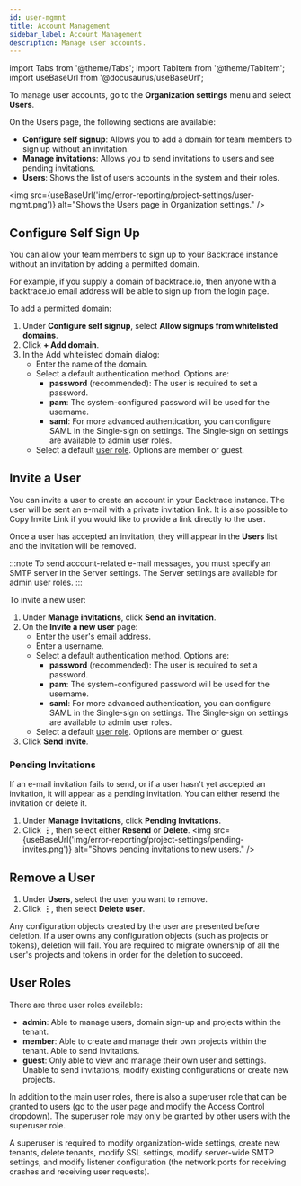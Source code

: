 ```yaml
---
id: user-mgmnt
title: Account Management
sidebar_label: Account Management
description: Manage user accounts.
---
```

import Tabs from '@theme/Tabs';
import TabItem from '@theme/TabItem';
import useBaseUrl from '@docusaurus/useBaseUrl';

To manage user accounts, go to the **Organization settings** menu and select **Users**.

On the Users page, the following sections are available:
- **Configure self signup**: Allows you to add a domain for team members to sign up without an invitation.
- **Manage invitations**: Allows you to send invitations to users and see pending invitations.
- **Users**: Shows the list of users accounts in the system and their roles.

<img src={useBaseUrl('img/error-reporting/project-settings/user-mgmt.png')} alt="Shows the Users page in Organization settings." />


## Configure Self Sign Up
You can allow your team members to sign up to your Backtrace instance without an invitation by adding a permitted domain. 

For example, if you supply a domain of backtrace.io, then anyone with a backtrace.io email address will be able to sign up from the login page.

To add a permitted domain:
1. Under **Configure self signup**, select **Allow signups from whitelisted domains**.
1. Click **+ Add domain**.
1. In the Add whitelisted domain dialog:
    - Enter the name of the domain.
    - Select a default authentication method. Options are:
        - **password** (recommended): The user is required to set a password.
        - **pam**: The system-configured password will be used for the username.
        - **saml**: For more advanced authentication, you can configure SAML in the Single-sign on settings. The Single-sign on settings are available to admin user roles. 
    - Select a default [user role](#user-roles). Options are member or guest.


## Invite a User
You can invite  a user to create an account in your Backtrace instance. The user will be sent an e-mail with a private invitation link. It is also possible to Copy Invite Link if you would like to provide a link directly to the user.

Once a user has accepted an invitation, they will appear in the **Users** list and the invitation will be removed.

:::note
To send account-related e-mail messages, you must specify an SMTP server in the Server settings. The Server settings are available for admin user roles.
:::

To invite a new user:
1. Under **Manage invitations**, click **Send an invitation**.
1. On the **Invite a new user** page:
    - Enter the user's email address.
    - Enter a username. 
    - Select a default authentication method. Options are:
        - **password** (recommended): The user is required to set a password.
        - **pam**: The system-configured password will be used for the username.
        - **saml**: For more advanced authentication, you can configure SAML in the Single-sign on settings. The Single-sign on settings are available to admin user roles. 
    - Select a default [user role](#user-roles). Options are member or guest.
1. Click **Send invite**.

### Pending Invitations
If an e-mail invitation fails to send, or if a user hasn't yet accepted an invitation, it will appear as a pending invitation. You can either resend the invitation or delete it.


1. Under **Manage invitations**, click **Pending Invitations**.
1. Click **⋮**, then select either **Resend** or **Delete**.
<img src={useBaseUrl('img/error-reporting/project-settings/pending-invites.png')} alt="Shows pending invitations to new users." />

## Remove a User
1. Under **Users**, select the user you want to remove.
1. Click **⋮**, then select **Delete user**.

Any configuration objects created by the user are presented before deletion. If a user owns any configuration objects (such as projects or tokens), deletion will fail. You are required to migrate ownership of all the user's projects and tokens in order for the deletion to succeed.

## User Roles
There are three user roles available:
- **admin**: Able to manage users, domain sign-up and projects within the tenant.
- **member**: Able to create and manage their own projects within the tenant. Able to send invitations.
- **guest**: Only able to view and manage their own user and settings. Unable to send invitations, modify existing configurations or create new projects.

In addition to the main user roles, there is also a superuser role that can be granted to users (go to the user page and modify the Access Control dropdown). The superuser role may only be granted by other users with the superuser role. 

A superuser is required to modify organization-wide settings, create new tenants, delete tenants, modify SSL settings, modify server-wide SMTP settings, and modify listener configuration (the network ports for receiving crashes and receiving user requests).
